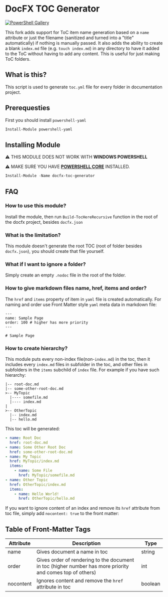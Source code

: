 # DocFX TOC Generator

[![PowerShell Gallery](https://img.shields.io/powershellgallery/v/docfx-toc-generator)](https://www.powershellgallery.com/packages/docfx-toc-generator/)

This fork adds support for ToC item name generation based on a `name` attribute or just the filename (sanitized and turned into a "title" automatically) if nothing is manually passed. It also adds the ability to create a blank `index.md` file (e.g. `touch index.md`) in any directory to have it added to the ToC without having to add any content. This is useful for just making ToC folders.

## What is this?

This script is used to generate `toc.yml` file for every folder in documentation project.

## Prerequesties

First you should install `powershell-yaml`

```powershell
Install-Module powershell-yaml
```

## Installing Module

⚠ THIS MODULE DOES NOT WORK WITH **WINDOWS POWERSHELL**

⚠ MAKE SURE YOU HAVE [**POWERSHELL CORE**](https://github.com/PowerShell/PowerShell) INSTALLED.

```powershell
Install-Module -Name docfx-toc-generator
```

## FAQ

### How to use this module?

Install the module, then run `Build-TocHereRecursive` function in the root of the docfx project, besides `docfx.json`

### What is the limitation?

This module doesn't generate the root TOC (root of folder besides `docfx.json`), you should create that file yourself.

### What if I want to ignore a folder?

Simply create an empty `.nodoc` file in the root of the folder.

### How to give markdown files name, href, items and order?

The `href` and `items` property of item in `yaml` file is created automatically.
For naming and order use Front Matter style `yaml` meta data in markdown file:

```
---
name: Sample Page
order: 100 # higher has more priority
---

# Sample Page
```

### How to create hierarchy?

This module puts every non-index file(non-`index.md`) in the toc, then it includes every `index.md` files in subfolder in the toc, and other files in subfolders in the `items` subchild of `index` file. For example if you have such hierarchy:

```
|-- root-doc.md
|-- some-other-root-doc.md
>-- MyTopic
  |---- somefile.md
  |---- index.md
|
>-- OtherTopic
  |-- index.md
  |-- hello.md
```

This toc will be generated:

```yml
- name: Root Doc
  href: root-doc.md
- name: Some Other Root Doc
  href: some-other-root-doc.md
- name: My Topic
  href: MyTopic/index.md
  items:
    - name: Some File
      href: MyTopic/somefile.md
- name: Other Topic
  href: OtherTopic/index.md
  items:
    - name: Hello World!
      href: OtherTopic/hello.md
```

If you want to ignore content of an index and remove its `href` attribute from toc file, simply add `nocontent: true` to the front matter:

## Table of Front-Matter Tags

| Attribute | Description                                                                                               | Type    |
| --------- | --------------------------------------------------------------------------------------------------------- | ------- |
| name      | Gives document a name in toc                                                                              | string  |
| order     | Gives order of rendering to the document in toc (higher number has more priority and comes top of others) | int     |
| nocontent | Ignores content and remove the `href` attribute in toc                                                    | boolean |
